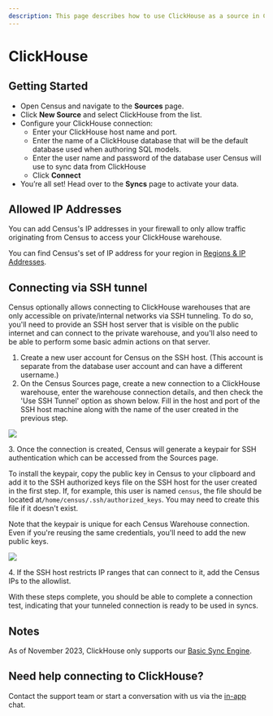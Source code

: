 ```yaml
---
description: This page describes how to use ClickHouse as a source in Census.
---
```


# ClickHouse

## Getting Started <a href="#getting-started" id="getting-started"></a>

* Open Census and navigate to the **Sources** page.
* Click **New Source** and select ClickHouse from the list.
* Configure your ClickHouse connection:
  * Enter your ClickHouse host name and port.
  * Enter the name of a ClickHouse database that will be the default database used when authoring SQL models.
  * Enter the user name and password of the database user Census will use to sync data from ClickHouse
  * Click **Connect**
* You’re all set! Head over to the **Syncs** page to activate your data.

## Allowed IP Addresses

You can add Census's IP addresses in your firewall to only allow traffic originating from Census to access your ClickHouse warehouse.

You can find Census's set of IP address for your region in [Regions & IP Addresses](../../misc/security-and-privacy/regions-and-ip-addresses.md#ip-addresses).

## Connecting via SSH tunnel

Census optionally allows connecting to ClickHouse warehouses that are only accessible on private/internal networks via SSH tunneling. To do so, you'll need to provide an SSH host server that is visible on the public internet and can connect to the private warehouse, and you'll also need to be able to perform some basic admin actions on that server.

1. Create a new user account for Census on the SSH host. (This account is separate from the database user account and can have a different username.)
2. On the Census Sources page, create a new connection to a ClickHouse warehouse, enter the warehouse connection details, and then check the 'Use SSH Tunnel' option as shown below. Fill in the host and port of the SSH host machine along with the name of the user created in the previous step.

![](../../.gitbook/assets/redshift_pg_1.png)

3\. Once the connection is created, Census will generate a keypair for SSH authentication which can be accessed from the Sources page.

To install the keypair, copy the public key in Census to your clipboard and add it to the SSH authorized keys file on the SSH host for the user created in the first step. If, for example, this user is named `census`, the file should be located at`/home/census/.ssh/authorized_keys`. You may need to create this file if it doesn't exist.

Note that the keypair is unique for each Census Warehouse connection. Even if you're reusing the same credentials, you'll need to add the new public keys.

![](../../.gitbook/assets/redshift_pg_2.png)

4\. If the SSH host restricts IP ranges that can connect to it, add the Census IPs to the allowlist.

With these steps complete, you should be able to complete a connection test, indicating that your tunneled connection is ready to be used in syncs.

## Notes <a href="#notes" id="notes"></a>

As of November 2023, ClickHouse only supports our [Basic Sync Engine](../overview.md#sync-engines).

## Need help connecting to ClickHouse?

Contact the support team or start a conversation with us via the [in-app](https://app.getcensus.com) chat.
